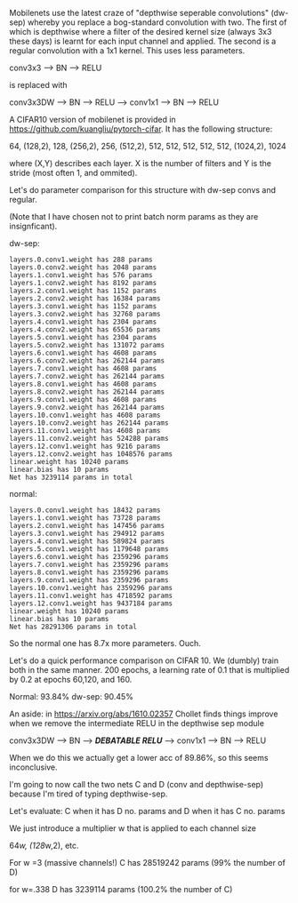 Mobilenets use the latest craze of "depthwise seperable convolutions" (dw-sep) whereby you replace a bog-standard convolution with two. The first of which is depthwise where a filter of the desired kernel size (always 3x3 these days) is learnt for each input channel and applied. The second is a regular convolution with a 1x1 kernel. This uses less parameters.

conv3x3 --> BN --> RELU

is replaced with 

conv3x3DW --> BN --> RELU --> conv1x1 --> BN --> RELU

A CIFAR10 version of mobilenet is provided in https://github.com/kuangliu/pytorch-cifar. It has the following structure:

64, (128,2), 128, (256,2), 256, (512,2), 512, 512, 512, 512, 512, (1024,2), 1024

where (X,Y) describes each layer. X is the number of filters and Y is the stride (most often 1, and ommited).

Let's do parameter comparison for this structure with dw-sep convs and regular.

(Note that I have chosen not to print batch norm params as they are insignficant).

dw-sep:
```conv1.weight has 864 params
layers.0.conv1.weight has 288 params
layers.0.conv2.weight has 2048 params
layers.1.conv1.weight has 576 params
layers.1.conv2.weight has 8192 params
layers.2.conv1.weight has 1152 params
layers.2.conv2.weight has 16384 params
layers.3.conv1.weight has 1152 params
layers.3.conv2.weight has 32768 params
layers.4.conv1.weight has 2304 params
layers.4.conv2.weight has 65536 params
layers.5.conv1.weight has 2304 params
layers.5.conv2.weight has 131072 params
layers.6.conv1.weight has 4608 params
layers.6.conv2.weight has 262144 params
layers.7.conv1.weight has 4608 params
layers.7.conv2.weight has 262144 params
layers.8.conv1.weight has 4608 params
layers.8.conv2.weight has 262144 params
layers.9.conv1.weight has 4608 params
layers.9.conv2.weight has 262144 params
layers.10.conv1.weight has 4608 params
layers.10.conv2.weight has 262144 params
layers.11.conv1.weight has 4608 params
layers.11.conv2.weight has 524288 params
layers.12.conv1.weight has 9216 params
layers.12.conv2.weight has 1048576 params
linear.weight has 10240 params
linear.bias has 10 params
Net has 3239114 params in total
```
normal:
```conv1.weight has 864 params
layers.0.conv1.weight has 18432 params
layers.1.conv1.weight has 73728 params
layers.2.conv1.weight has 147456 params
layers.3.conv1.weight has 294912 params
layers.4.conv1.weight has 589824 params
layers.5.conv1.weight has 1179648 params
layers.6.conv1.weight has 2359296 params
layers.7.conv1.weight has 2359296 params
layers.8.conv1.weight has 2359296 params
layers.9.conv1.weight has 2359296 params
layers.10.conv1.weight has 2359296 params
layers.11.conv1.weight has 4718592 params
layers.12.conv1.weight has 9437184 params
linear.weight has 10240 params
linear.bias has 10 params
Net has 28291306 params in total
```
So the normal one has 8.7x more parameters. Ouch.

Let's do a quick performance comparison on CIFAR 10. We (dumbly) train both in the same manner. 200 epochs, a learning rate of 0.1 that is multiplied by 0.2 at epochs 60,120, and 160. 

Normal: 93.84%
dw-sep: 90.45%

An aside: in https://arxiv.org/abs/1610.02357 Chollet finds things improve when we remove the intermediate RELU in the depthwise sep module

conv3x3DW --> BN --> ***DEBATABLE RELU*** --> conv1x1 --> BN --> RELU

When we do this we actually get a lower acc of 89.86%, so this seems inconclusive.

I'm going to now call the two nets C and D (conv and depthwise-sep) because I'm tired of typing depthwise-sep.

Let's evaluate: C when it has D no. params
            and D when it has C no. params
            
We just introduce a multiplier w that is applied to each channel size

64*w, (128*w,2), etc.

For w =3 (massive channels!) C has 28519242 params (99% the number of D)

for w=.338 D has 3239114 params (100.2% the number of C)


